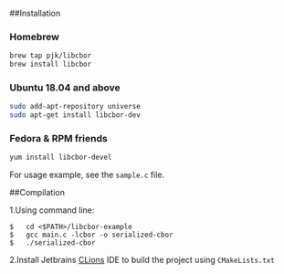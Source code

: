 ##Installation

### Homebrew

```bash
brew tap pjk/libcbor
brew install libcbor
```

### Ubuntu 18.04 and above

```bash
sudo add-apt-repository universe
sudo apt-get install libcbor-dev
```

### Fedora & RPM friends

```bash
yum install libcbor-devel
```

For usage example, see the `sample.c` file.

##Compilation

1.Using command line:
```console
$   cd <$PATH>/libcbor-example
$   gcc main.c -lcbor -o serialized-cbor
$   ./serialized-cbor
```

2.Install Jetbrains [CLions](https://www.jetbrains.com/clion/download/#section=mac) IDE to build the project using `CMakeLists.txt`